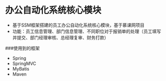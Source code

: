 办公自动化系统核心模块
============================
* 基于SSM框架搭建的员工办公自动化系统核心模块，基于慕课网项目<br>
* 功能：员工信息管理、部门信息管理、不同职位对于报销单的处理（员工填写并提交、部门经理审核、总经理复审、财务打款）

###使用到的框架
* Spring
* SpringMVC
* MyBatis
* Maven
